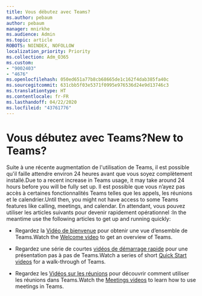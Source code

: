 ```yaml
---
title: Vous débutez avec Teams?
ms.author: pebaum
author: pebaum
manager: mnirkhe
ms.audience: Admin
ms.topic: article
ROBOTS: NOINDEX, NOFOLLOW
localization_priority: Priority
ms.collection: Adm_O365
ms.custom:
- "9002403"
- "4676"
ms.openlocfilehash: 050ed651a77b8cb68665de1c162f4dab385fa40c
ms.sourcegitcommit: 631cbb5f03e5371f0995e976536d24e9d13746c3
ms.translationtype: HT
ms.contentlocale: fr-FR
ms.lasthandoff: 04/22/2020
ms.locfileid: "43761776"
---
```

# <a name="new-to-teams"></a><span data-ttu-id="cc34c-102">Vous débutez avec Teams?</span><span class="sxs-lookup"><span data-stu-id="cc34c-102">New to Teams?</span></span>

<span data-ttu-id="cc34c-103">Suite à une récente augmentation de l'utilisation de Teams, il est possible qu'il faille attendre environ 24 heures avant que vous soyez complètement installé.</span><span class="sxs-lookup"><span data-stu-id="cc34c-103">Due to a recent increase in Teams usage, it may take around 24 hours before you will be fully set up.</span></span> <span data-ttu-id="cc34c-104">Il est possible que vous n’ayez pas accès à certaines fonctionnalités Teams telles que les appels, les réunions et le calendrier.</span><span class="sxs-lookup"><span data-stu-id="cc34c-104">Until then, you might not have access to some Teams features like calling, meetings, and calendar.</span></span> <span data-ttu-id="cc34c-105">En attendant, vous pouvez utiliser les articles suivants pour devenir rapidement opérationnel :</span><span class="sxs-lookup"><span data-stu-id="cc34c-105">In the meantime use the following articles to get up and running quickly:</span></span> 

- <span data-ttu-id="cc34c-106">Regardez la [Vidéo de bienvenue](https://support.office.com/article/welcome-to-microsoft-teams-b98d533f-118e-4bae-bf44-3df2470c2b12) pour obtenir une vue d’ensemble de Teams.</span><span class="sxs-lookup"><span data-stu-id="cc34c-106">Watch the [Welcome video](https://support.office.com/article/welcome-to-microsoft-teams-b98d533f-118e-4bae-bf44-3df2470c2b12) to get an overview of Teams.</span></span>

- <span data-ttu-id="cc34c-107">Regardez une série de courtes [vidéos de démarrage rapide](https://support.office.com/article/video-what-is-microsoft-teams-422bf3aa-9ae8-46f1-83a2-e65720e1a34d) pour une présentation pas à pas de Teams.</span><span class="sxs-lookup"><span data-stu-id="cc34c-107">Watch a series of short [Quick Start videos](https://support.office.com/article/video-what-is-microsoft-teams-422bf3aa-9ae8-46f1-83a2-e65720e1a34d) for a walk-through of Teams.</span></span>

- <span data-ttu-id="cc34c-108">Regardez les [Vidéos sur les réunions](https://support.office.com/article/join-a-teams-meeting-078e9868-f1aa-4414-8bb9-ee88e9236ee4) pour découvrir comment utiliser les réunions dans Teams.</span><span class="sxs-lookup"><span data-stu-id="cc34c-108">Watch the [Meetings videos](https://support.office.com/article/join-a-teams-meeting-078e9868-f1aa-4414-8bb9-ee88e9236ee4) to learn how to use meetings in Teams.</span></span>
